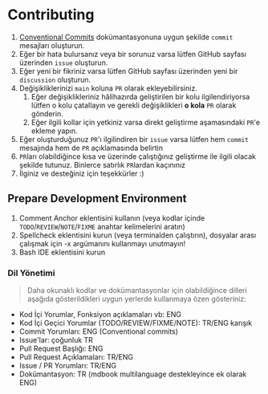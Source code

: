# Contributing
1. [Conventional Commits](https://www.conventionalcommits.org/en/v1.0.0/) dokümantasyonuna uygun şekilde `commit` mesajları oluşturun.
2. Eğer bir hata bulursanız veya bir sorunuz varsa lütfen GitHub sayfası üzerinden `issue` oluşturun.
3. Eğer yeni bir fikriniz varsa lütfen GitHub sayfası üzerinden yeni bir `discussion` oluşturun.
4. Değişikliklerinizi `main` koluna `PR` olarak ekleyebilirsiniz.
    1. Eğer değişiklikleriniz hâlihazırda geliştirilen bir kolu ilgilendiriyorsa lütfen o kolu çatallayın ve gerekli değişiklikleri **o kola** `PR` olarak gönderin.
    2. Eğer ilgili kollar için yetkiniz varsa direkt geliştirme aşamasındaki `PR`'e ekleme yapın. 
5. Eğer oluşturduğunuz `PR`'ı ilgilindiren bir `issue` varsa lütfen hem `commit` mesajında hem de `PR` açıklamasında belirtin
6. `PR`ları olabildiğince kısa ve üzerinde çalıştığınız geliştirme ile ilgili olacak şekilde tutunuz. Binlerce satırlık `PR`lardan kaçınınız
7. İlginiz ve desteğiniz için teşekkürler :)

## Prepare Development Environment
1. Comment Anchor eklentisini kullanın (veya kodlar içinde `TODO`/`REVIEW`/`NOTE`/`FIXME` anahtar kelimelerini aratın)
2. Spellcheck eklentisini kurun (veya terminalden çalıştırın), dosyalar arası çalışmak için -x argümanını kullanmayı unutmayın!
3. Bash IDE eklentisini kurun

### Dil Yönetimi
> Daha okunaklı kodlar ve dokümantasyonlar için olabildiğince dilleri aşağıda gösterildikleri uygun yerlerde kullanmaya özen gösteriniz:
- Kod İçi Yorumlar, Fonksiyon açıklamaları vb: ENG
- Kod İçi Geçici Yorumlar (TODO/REVIEW/FIXME/NOTE): TR/ENG karışık
- Commit Yorumları: ENG (Conventional commits)
- Issue'lar: çoğunluk TR
- Pull Request Başlığı: ENG
- Pull Request Açıklamaları: TR/ENG
- Issue / PR Yorumları: TR/ENG
- Dokümantasyon: TR (mdbook multilanguage destekleyince ek olarak ENG)
